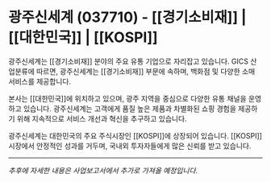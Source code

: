 # 광주신세계 (037710) - [[경기소비재]] | [[대한민국]] | [[KOSPI]]

광주신세계는 [[경기소비재]] 분야의 주요 유통 기업으로 자리잡고 있습니다. GICS 산업분류에 따르면, 광주신세계는 [[경기소비재]] 부문에 속하며, 백화점 및 다양한 소매 서비스를 제공합니다.

본사는 [[대한민국]]에 위치하고 있으며, 광주 지역을 중심으로 다양한 유통 채널을 운영하고 있습니다. 광주신세계는 고객에게 품질 높은 제품과 차별화된 쇼핑 경험을 제공하기 위해 지속적으로 서비스 개선과 혁신을 추구하고 있습니다.

광주신세계는 대한민국의 주요 주식시장인 [[KOSPI]]에 상장되어 있습니다. [[KOSPI]] 시장에서 안정적인 성과를 거두며, 국내외 투자자들에게 많은 신뢰를 받고 있습니다.

---

_추후에 자세한 내용은 사업보고서에서 추가로 가져올 예정입니다._
